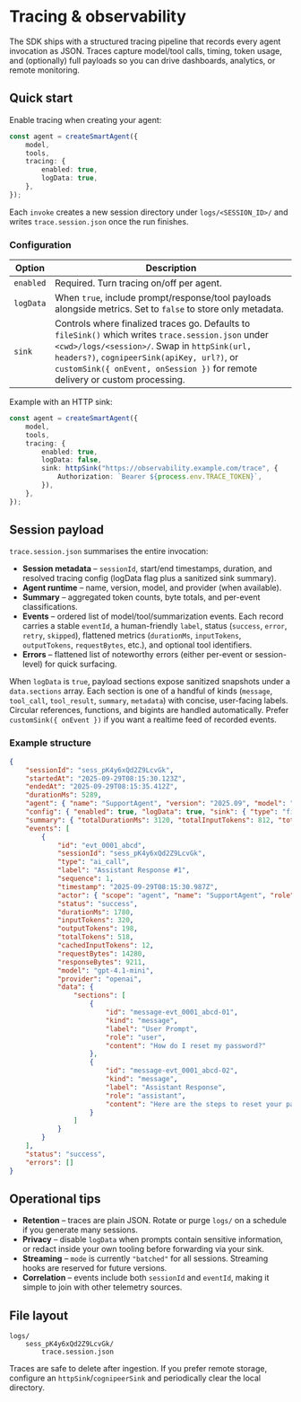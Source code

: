 # Tracing & observability

The SDK ships with a structured tracing pipeline that records every agent invocation as JSON. Traces capture model/tool calls, timing, token usage, and (optionally) full payloads so you can drive dashboards, analytics, or remote monitoring.

## Quick start

Enable tracing when creating your agent:

```ts
const agent = createSmartAgent({
	model,
	tools,
	tracing: {
		enabled: true,
		logData: true,
	},
});
```

Each `invoke` creates a new session directory under `logs/<SESSION_ID>/` and writes `trace.session.json` once the run finishes.

### Configuration

| Option | Description |
|--------|-------------|
| `enabled` | Required. Turn tracing on/off per agent. |
| `logData` | When `true`, include prompt/response/tool payloads alongside metrics. Set to `false` to store only metadata. |
| `sink` | Controls where finalized traces go. Defaults to `fileSink()` which writes `trace.session.json` under `<cwd>/logs/<session>/`. Swap in `httpSink(url, headers?)`, `cognipeerSink(apiKey, url?)`, or `customSink({ onEvent, onSession })` for remote delivery or custom processing. |

Example with an HTTP sink:

```ts
const agent = createSmartAgent({
	model,
	tools,
	tracing: {
		enabled: true,
		logData: false,
		sink: httpSink("https://observability.example.com/trace", {
			Authorization: `Bearer ${process.env.TRACE_TOKEN}`,
		}),
	},
});
```

## Session payload

`trace.session.json` summarises the entire invocation:

- **Session metadata** – `sessionId`, start/end timestamps, duration, and resolved tracing config (logData flag plus a sanitized sink summary).
- **Agent runtime** – name, version, model, and provider (when available).
- **Summary** – aggregated token counts, byte totals, and per-event classifications.
- **Events** – ordered list of model/tool/summarization events. Each record carries a stable `eventId`, a human-friendly `label`, status (`success`, `error`, `retry`, `skipped`), flattened metrics (`durationMs`, `inputTokens`, `outputTokens`, `requestBytes`, etc.), and optional tool identifiers.
- **Errors** – flattened list of noteworthy errors (either per-event or session-level) for quick surfacing.

When `logData` is `true`, payload sections expose sanitized snapshots under a `data.sections` array. Each section is one of a handful of kinds (`message`, `tool_call`, `tool_result`, `summary`, `metadata`) with concise, user-facing labels. Circular references, functions, and bigints are handled automatically. Prefer `customSink({ onEvent })` if you want a realtime feed of recorded events.

### Example structure

```json
{
	"sessionId": "sess_pK4y6xQd2Z9LcvGk",
	"startedAt": "2025-09-29T08:15:30.123Z",
	"endedAt": "2025-09-29T08:15:35.412Z",
	"durationMs": 5289,
	"agent": { "name": "SupportAgent", "version": "2025.09", "model": "gpt-4.1-mini", "provider": "openai" },
	"config": { "enabled": true, "logData": true, "sink": { "type": "file", "path": ".../logs" } },
	"summary": { "totalDurationMs": 3120, "totalInputTokens": 812, "totalOutputTokens": 431, "totalCachedInputTokens": 48, "totalBytesIn": 18240, "totalBytesOut": 9211, "eventCounts": { "ai_call": 2, "tool_call": 1 } },
	"events": [
		{
			"id": "evt_0001_abcd",
			"sessionId": "sess_pK4y6xQd2Z9LcvGk",
			"type": "ai_call",
			"label": "Assistant Response #1",
			"sequence": 1,
			"timestamp": "2025-09-29T08:15:30.987Z",
			"actor": { "scope": "agent", "name": "SupportAgent", "role": "assistant", "version": "2025.09" },
			"status": "success",
			"durationMs": 1780,
			"inputTokens": 320,
			"outputTokens": 198,
			"totalTokens": 518,
			"cachedInputTokens": 12,
			"requestBytes": 14280,
			"responseBytes": 9211,
			"model": "gpt-4.1-mini",
			"provider": "openai",
			"data": {
				"sections": [
					{
						"id": "message-evt_0001_abcd-01",
						"kind": "message",
						"label": "User Prompt",
						"role": "user",
						"content": "How do I reset my password?"
					},
					{
						"id": "message-evt_0001_abcd-02",
						"kind": "message",
						"label": "Assistant Response",
						"role": "assistant",
						"content": "Here are the steps to reset your password..."
					}
				]
			}
		}
	],
	"status": "success",
	"errors": []
}
```

## Operational tips

- **Retention** – traces are plain JSON. Rotate or purge `logs/` on a schedule if you generate many sessions.
- **Privacy** – disable `logData` when prompts contain sensitive information, or redact inside your own tooling before forwarding via your sink.
- **Streaming** – `mode` is currently `"batched"` for all sessions. Streaming hooks are reserved for future versions.
- **Correlation** – events include both `sessionId` and `eventId`, making it simple to join with other telemetry sources.

## File layout

```
logs/
	sess_pK4y6xQd2Z9LcvGk/
		trace.session.json
```

Traces are safe to delete after ingestion. If you prefer remote storage, configure an `httpSink`/`cognipeerSink` and periodically clear the local directory.
